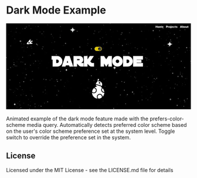 # Dark Mode Example

![Dark Mode Screenshot](assets\dark-mode-screenshot-2.JPG)

Animated example of the dark mode feature made with the prefers-color-scheme media query. Automatically detects preferred color scheme based on the user's color scheme preference set at the system level. Toggle switch to override the preference set in the system.

## License

Licensed under the MIT License - see the LICENSE.md file for details
